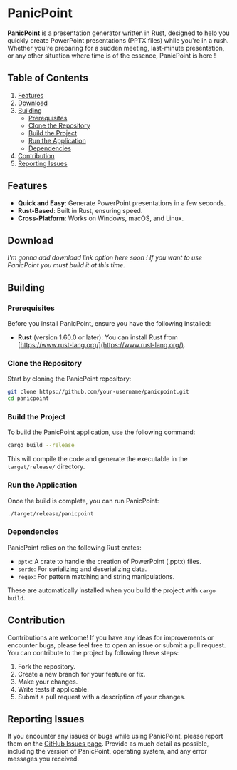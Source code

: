 # PanicPoint

**PanicPoint** is a presentation generator written in Rust, designed to help you quickly create PowerPoint presentations (PPTX files) while you're in a rush. Whether you're preparing for a sudden meeting, last-minute presentation, or any other situation where time is of the essence, PanicPoint is here !

## Table of Contents

1. [Features](#features)
2. [Download](#download)
3. [Building](#building)
    - [Prerequisites](#prerequisites)
    - [Clone the Repository](#clone-the-repository)
    - [Build the Project](#build-the-project)
    - [Run the Application](#run-the-application)
    - [Dependencies](#dependencies)
4. [Contribution](#contribution)
5. [Reporting Issues](#reporting-issues)

## Features

- **Quick and Easy**: Generate PowerPoint presentations in a few seconds.
- **Rust-Based**: Built in Rust, ensuring speed.
- **Cross-Platform**: Works on Windows, macOS, and Linux.

## Download

_I'm gonna add download link option here soon ! If you want to use PanicPoint you must build it at this time._

## Building

### Prerequisites

Before you install PanicPoint, ensure you have the following installed:

- **Rust** (version 1.60.0 or later): You can install Rust from [https://www.rust-lang.org/](https://www.rust-lang.org/).

### Clone the Repository

Start by cloning the PanicPoint repository:

```bash
git clone https://github.com/your-username/panicpoint.git
cd panicpoint
```

### Build the Project

To build the PanicPoint application, use the following command:

```bash
cargo build --release
```

This will compile the code and generate the executable in the `target/release/` directory.

### Run the Application

Once the build is complete, you can run PanicPoint:

```bash
./target/release/panicpoint
```

### Dependencies

PanicPoint relies on the following Rust crates:

- `pptx`: A crate to handle the creation of PowerPoint (.pptx) files.
- `serde`: For serializing and deserializing data.
- `regex`: For pattern matching and string manipulations.

These are automatically installed when you build the project with `cargo build`.

## Contribution

Contributions are welcome! If you have any ideas for improvements or encounter bugs, please feel free to open an issue or submit a pull request. You can contribute to the project by following these steps:

1. Fork the repository.
2. Create a new branch for your feature or fix.
3. Make your changes.
4. Write tests if applicable.
5. Submit a pull request with a description of your changes.

## Reporting Issues

If you encounter any issues or bugs while using PanicPoint, please report them on the [GitHub Issues page](https://github.com/Malwprotector/panicpoint/issues). Provide as much detail as possible, including the version of PanicPoint, operating system, and any error messages you received.